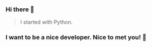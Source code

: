 ### Hi there 👋
> I started with Python. <br />


### I want to be a nice developer. Nice to met you! 👋
